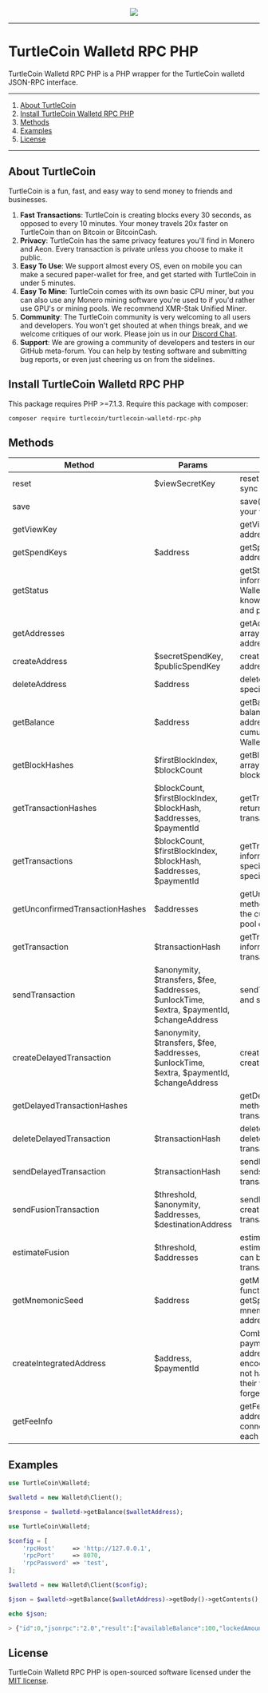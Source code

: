 <p align="center"><a href="https://turtlecoin.lol" target="_blank" style="max-width:50%;"><img src="https://user-images.githubusercontent.com/34389545/35821974-62e0e25c-0a70-11e8-87dd-2cfffeb6ed47.png"></a></p>

---

# TurtleCoin Walletd RPC PHP

TurtleCoin Walletd RPC PHP is a PHP wrapper for the TurtleCoin walletd JSON-RPC interface.

---

1) [About TurtleCoin](#about-turtlecoin)
1) [Install TurtleCoin Walletd RPC PHP](#install-turtlecoin-walletd-rpc-php)
1) [Methods](#methods)
1) [Examples](#examples)
1) [License](#license)

---

## About TurtleCoin

TurtleCoin is a fun, fast, and easy way to send money to friends and businesses.

1) **Fast Transactions**: TurtleCoin is creating blocks every 30 seconds, as opposed to every 10 minutes. Your money travels 20x faster on TurtleCoin than on Bitcoin or BitcoinCash.
1) **Privacy**: TurtleCoin has the same privacy features you'll find in Monero and Aeon. Every transaction is private unless you choose to make it public.
1) **Easy To Use**: We support almost every OS, even on mobile you can make a secured paper-wallet for free, and get started with TurtleCoin in under 5 minutes.
1) **Easy To Mine**: TurtleCoin comes with its own basic CPU miner, but you can also use any Monero mining software you're used to if you'd rather use GPU's or mining pools. We recommend XMR-Stak Unified Miner.
1) **Community**: The TurtleCoin community is very welcoming to all users and developers. You won't get shouted at when things break, and we welcome critiques of our work. Please join us in our [Discord Chat](http://chat.turtlecoin.lol).
1) **Support**: We are growing a community of developers and testers in our GitHub meta-forum. You can help by testing software and submitting bug reports, or even just cheering us on from the sidelines.

## Install TurtleCoin Walletd RPC PHP

This package requires PHP >=7.1.3. Require this package with composer:

```
composer require turtlecoin/turtlecoin-walletd-rpc-php
```

## Methods

| Method        | Params   | Description   |
| ------------- | ------------- | ------------- |
| reset | $viewSecretKey |	reset() method allows you to re-sync your wallet. |
| save |  |	save() method allows you to save your wallet by request. |
| getViewKey |  |	getViewKey() method returns address view key. |
| getSpendKeys | $address |	getSpendKeys() method returns address spend keys. |
| getStatus |  |	getStatus() method returns information about the current RPC Wallet state: block_count, known_block_count, last_block_hash and peer_count. |
| getAddresses |  |	getAddresses() method returns an array of your RPC Wallet's addresses. |
| createAddress | $secretSpendKey, $publicSpendKey |	createAddress() method creates an address. |
| deleteAddress | $address |	deleteAddress() method deletes a specified address. |
| getBalance | $address |	getBalance() method returns a balance for a specified address. If address is not specified, returns a cumulative balance of all RPC Wallet's addresses. |
| getBlockHashes | $firstBlockIndex, $blockCount |	getBlockHashes() method returns an array of block hashes for a specified block range. |
| getTransactionHashes | $blockCount, $firstBlockIndex, $blockHash, $addresses, $paymentId |	getTransactionHashes() method returns an array of block and transaction hashes. |
| getTransactions | $blockCount, $firstBlockIndex, $blockHash, $addresses, $paymentId |	getTransactions() method returns information about the transactions in specified block range or for specified addresses. |
| getUnconfirmedTransactionHashes | $addresses |	getUnconfirmedTransactionHashes() method returns information about the current unconfirmed transaction pool or for a specified addresses. |
| getTransaction | $transactionHash |	getTransaction() method returns information about the specified transaction. |
| sendTransaction | $anonymity, $transfers, $fee, $addresses, $unlockTime, $extra, $paymentId, $changeAddress |	sendTransaction() method creates and sends a transaction. |
| createDelayedTransaction | $anonymity, $transfers, $fee, $addresses, $unlockTime, $extra, $paymentId, $changeAddress |	createDelayedTransaction() method creates but not sends a transaction. |
| getDelayedTransactionHashes |  |	getDelayedTransactionHashes() method returns hashes of delayed transactions. |
| deleteDelayedTransaction | $transactionHash |	deleteDelayedTransaction() method deletes a specified delayed transaction. |
| sendDelayedTransaction | $transactionHash |	sendDelayedTransaction() method sends a specified delayed transaction. |
| sendFusionTransaction | $threshold, $anonymity, $addresses, $destinationAddress |	sendFusionTransaction() method creates and sends a fusion transaction. |
| estimateFusion | $threshold, $addresses |	estimateFusion() method allows to estimate a number of outputs that can be optimized with fusion transactions. |
| getMnemonicSeed | $address |	getMnemonicSeed() method functions nearly the same as getSpendKeys(). It returns the mnemonic seed for the given address. |
| createIntegratedAddress | $address, $paymentId | Combines an address and a paymentId into an 'integrated' address, which contains both in an encoded form. This allows users to not have to supply a payment Id in their transfer, and hence cannot forget it. |
| getFeeInfo |  | getFeeInfo() retrieves the fee and address of the public node you are connected to, that will be applied to each transaction. |

## Examples

```php
use TurtleCoin\Walletd;

$walletd = new Walletd\Client();

$response = $walletd->getBalance($walletAddress);
```

```php
use TurtleCoin\Walletd;

$config = [
    'rpcHost'     => 'http://127.0.0.1',
    'rpcPort'     => 8070,
    'rpcPassword' => 'test',
];

$walletd = new Walletd\Client($config);

$json = $walletd->getBalance($walletAddress)->getBody()->getContents();

echo $json;

> {"id":0,"jsonrpc":"2.0","result":["availableBalance":100,"lockedAmount":50]}
``` 

## License

TurtleCoin Walletd RPC PHP is open-sourced software licensed under the [MIT license](http://opensource.org/licenses/MIT).
